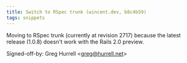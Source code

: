 ```yaml
---
title: Switch to RSpec trunk (wincent.dev, b8c4b59)
tags: snippets
---
```


Moving to RSpec trunk (currently at revision 2717) because the latest release (1.0.8) doesn't work with the Rails 2.0 preview.

Signed-off-by: Greg Hurrell &lt;greg@hurrell.net&gt;
